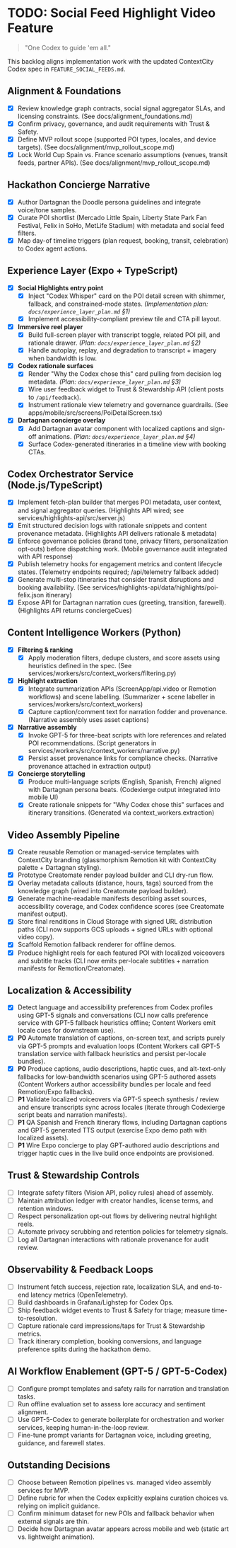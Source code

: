 # TODO: Social Feed Highlight Video Feature
> "One Codex to guide 'em all."

This backlog aligns implementation work with the updated ContextCity Codex spec in `FEATURE_SOCIAL_FEEDS.md`.

## Alignment & Foundations

- [x] Review knowledge graph contracts, social signal aggregator SLAs, and licensing constraints. (See docs/alignment_foundations.md)
- [x] Confirm privacy, governance, and audit requirements with Trust & Safety.
- [x] Define MVP rollout scope (supported POI types, locales, and device targets). (See docs/alignment/mvp_rollout_scope.md)
- [x] Lock World Cup Spain vs. France scenario assumptions (venues, transit feeds, partner APIs). (See docs/alignment/mvp_rollout_scope.md)

## Hackathon Concierge Narrative

- [x] Author Dartagnan the Doodle persona guidelines and integrate voice/tone samples.
- [x] Curate POI shortlist (Mercado Little Spain, Liberty State Park Fan Festival, Felix in SoHo, MetLife Stadium) with metadata and social feed filters.
- [x] Map day-of timeline triggers (plan request, booking, transit, celebration) to Codex agent actions.

## Experience Layer (Expo + TypeScript)

- [x] **Social Highlights entry point**
    - [x] Inject "Codex Whisper" card on the POI detail screen with shimmer, fallback, and constrained-mode states. *(Implementation plan: `docs/experience_layer_plan.md` §1)*
    - [x] Implement accessibility-compliant preview tile and CTA pill layout.
- [x] **Immersive reel player**
    - [x] Build full-screen player with transcript toggle, related POI pill, and rationale drawer. *(Plan: `docs/experience_layer_plan.md` §2)*
    - [x] Handle autoplay, replay, and degradation to transcript + imagery when bandwidth is low.
- [x] **Codex rationale surfaces**
    - [x] Render "Why the Codex chose this" card pulling from decision log metadata. *(Plan: `docs/experience_layer_plan.md` §3)*
    - [x] Wire user feedback widget to Trust & Stewardship API (client posts to `/api/feedback`).
    - [x] Instrument rationale view telemetry and governance guardrails. (See apps/mobile/src/screens/PoiDetailScreen.tsx)
- [x] **Dartagnan concierge overlay**
    - [x] Add Dartagnan avatar component with localized captions and sign-off animations. *(Plan: `docs/experience_layer_plan.md` §4)*
    - [x] Surface Codex-generated itineraries in a timeline view with booking CTAs.

## Codex Orchestrator Service (Node.js/TypeScript)

- [x] Implement fetch-plan builder that merges POI metadata, user context, and signal aggregator queries. (Highlights API wired; see services/highlights-api/src/server.js)
- [x] Emit structured decision logs with rationale snippets and content provenance metadata. (Highlights API delivers rationale & metadata)
- [x] Enforce governance policies (brand tone, privacy filters, personalization opt-outs) before dispatching work. (Mobile governance audit integrated with API response)
- [x] Publish telemetry hooks for engagement metrics and content lifecycle states. (Telemetry endpoints required; /api/telemetry fallback added)
- [x] Generate multi-stop itineraries that consider transit disruptions and booking availability. (See services/highlights-api/data/highlights/poi-felix.json itinerary)
- [x] Expose API for Dartagnan narration cues (greeting, transition, farewell). (Highlights API returns conciergeCues)

## Content Intelligence Workers (Python)

- [x] **Filtering & ranking**
    - [x] Apply moderation filters, dedupe clusters, and score assets using heuristics defined in the spec. (See services/workers/src/context_workers/filtering.py)
- [x] **Highlight extraction**
    - [x] Integrate summarization APIs (ScreenApp/api.video or Remotion workflows) and scene labelling. (Summarizer + scene labeller in services/workers/src/context_workers)
    - [x] Capture caption/comment text for narration fodder and provenance. (Narrative assembly uses asset captions)
- [x] **Narrative assembly**
    - [x] Invoke GPT-5 for three-beat scripts with lore references and related POI recommendations. (Script generators in services/workers/src/context_workers/narrative.py)
    - [x] Persist asset provenance links for compliance checks. (Narrative provenance attached in extraction output)
- [x] **Concierge storytelling**
    - [x] Produce multi-language scripts (English, Spanish, French) aligned with Dartagnan persona beats. (Codexierge output integrated into mobile UI)
    - [x] Create rationale snippets for "Why Codex chose this" surfaces and itinerary transitions. (Generated via context_workers.extraction)

## Video Assembly Pipeline

- [x] Create reusable Remotion or managed-service templates with ContextCity branding (glassmorphism Remotion kit with ContextCity palette + Dartagnan styling).
- [x] Prototype Creatomate render payload builder and CLI dry-run flow.
- [x] Overlay metadata callouts (distance, hours, tags) sourced from the knowledge graph (wired into Creatomate payload builder).
- [x] Generate machine-readable manifests describing asset sources, accessibility coverage, and Codex confidence scores (see Creatomate manifest output).
- [x] Store final renditions in Cloud Storage with signed URL distribution paths (CLI now supports GCS uploads + signed URLs with optional video copy).
- [x] Scaffold Remotion fallback renderer for offline demos.
- [x] Produce highlight reels for each featured POI with localized voiceovers and subtitle tracks (CLI now emits per-locale subtitles + narration manifests for Remotion/Creatomate).

## Localization & Accessibility

- [x] Detect language and accessibility preferences from Codex profiles using GPT-5 signals and conversations (CLI now calls preference service with GPT-5 fallback heuristics offline; Content Workers emit locale cues for downstream use).
- [x] **P0** Automate translation of captions, on-screen text, and scripts purely via GPT-5 prompts and evaluation loops (Content Workers call GPT-5 translation service with fallback heuristics and persist per-locale bundles).
- [x] **P0** Produce captions, audio descriptions, haptic cues, and alt-text-only fallbacks for low-bandwidth scenarios using GPT-5 authored assets (Content Workers author accessibility bundles per locale and feed Remotion/Expo fallbacks).
- [ ] **P1** Validate localized voiceovers via GPT-5 speech synthesis / review and ensure transcripts sync across locales (iterate through Codexierge script beats and narration manifests).
- [ ] **P1** QA Spanish and French itinerary flows, including Dartagnan captions and GPT-5 generated TTS output (exercise Expo demo path with localized assets).
- [ ] **P1** Wire Expo concierge to play GPT-authored audio descriptions and trigger haptic cues in the live build once endpoints are provisioned.

## Trust & Stewardship Controls

- [ ] Integrate safety filters (Vision API, policy rules) ahead of assembly.
- [ ] Maintain attribution ledger with creator handles, license terms, and retention windows.
- [ ] Respect personalization opt-out flows by delivering neutral highlight reels.
- [ ] Automate privacy scrubbing and retention policies for telemetry signals.
- [ ] Log all Dartagnan interactions with rationale provenance for audit review.

## Observability & Feedback Loops

- [ ] Instrument fetch success, rejection rate, localization SLA, and end-to-end latency metrics (OpenTelemetry).
- [ ] Build dashboards in Grafana/Lighstep for Codex Ops.
- [ ] Ship feedback widget events to Trust & Safety for triage; measure time-to-resolution.
- [ ] Capture rationale card impressions/taps for Trust & Stewardship metrics.
- [ ] Track itinerary completion, booking conversions, and language preference splits during the hackathon demo.

## AI Workflow Enablement (GPT-5 / GPT-5-Codex)

- [ ] Configure prompt templates and safety rails for narration and translation tasks.
- [ ] Run offline evaluation set to assess lore accuracy and sentiment alignment.
- [ ] Use GPT-5-Codex to generate boilerplate for orchestration and worker services, keeping human-in-the-loop review.
- [ ] Fine-tune prompt variants for Dartagnan voice, including greeting, guidance, and farewell states.

## Outstanding Decisions

- [ ] Choose between Remotion pipelines vs. managed video assembly services for MVP.
- [ ] Define rubric for when the Codex explicitly explains curation choices vs. relying on implicit guidance.
- [ ] Confirm minimum dataset for new POIs and fallback behavior when external signals are thin.
- [ ] Decide how Dartagnan avatar appears across mobile and web (static art vs. lightweight animation).
